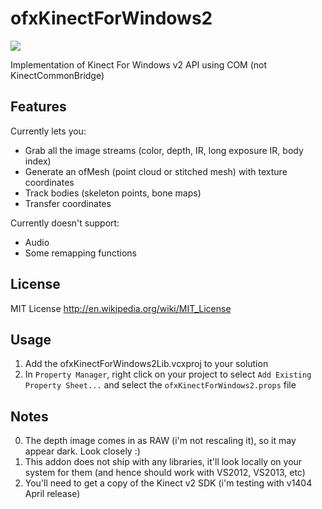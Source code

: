 ofxKinectForWindows2
====================

<img src="https://raw.github.com/elliotwoods/ofxKinectForWindows2/master/screenshot.png" />

Implementation of Kinect For Windows v2 API using COM (not KinectCommonBridge)

## Features

Currently lets you:

* Grab all the image streams (color, depth, IR, long exposure IR, body index)
* Generate an ofMesh (point cloud or stitched mesh) with texture coordinates
* Track bodies (skeleton points, bone maps)
* Transfer coordinates

Currently doesn't support:

* Audio
* Some remapping functions

## License

MIT License
http://en.wikipedia.org/wiki/MIT_License

## Usage

1. Add the ofxKinectForWindows2Lib.vcxproj to your solution
2. In `Property Manager`, right click on your project to select `Add Existing Property Sheet...` and select the `ofxKinectForWindows2.props` file

## Notes

0. The depth image comes in as RAW (i'm not rescaling it), so it may appear dark. Look closely :)
1. This addon does not ship with any libraries, it'll look locally on your system for them (and hence should work with VS2012, VS2013, etc)
2. You'll need to get a copy of the Kinect v2 SDK (i'm testing with v1404 April release)
